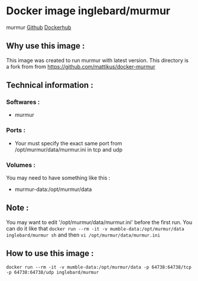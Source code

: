 # Docker image inglebard/murmur
murmur
[Github](https://github.com/Inglebard/dockerfiles/tree/master/murmur)
[Dockerhub](https://hub.docker.com/r/inglebard/murmur)

## Why use this image :

This image was created to run murmur with latest version.
This directory is a fork from from https://github.com/mattikus/docker-murmur

## Technical information :

### Softwares :
* murmur

### Ports :
* Your must specify the exact same port from /opt/murmur/data/murmur.ini in tcp and udp

### Volumes :
You may need to have something like this :
* murmur-data:/opt/murmur/data

## Note :

You may want to edit '/opt/murmur/data/murmur.ini' before the first run.
You can do it like that  `docker run --rm -it -v mumble-data:/opt/murmur/data inglebard/murmur sh` and then `vi /opt/murmur/data/murmur.ini`


## How to use this image :

```docker run --rm -it -v mumble-data:/opt/murmur/data -p 64738:64738/tcp -p 64738:64738/udp inglebard/murmur```
